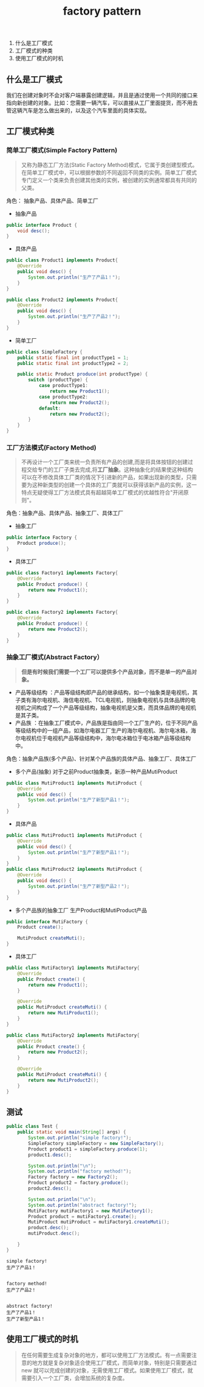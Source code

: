 ﻿---
title: factory pattern
tag: factory pattern
categories: design pattern
---

1. 什么是工厂模式
2. 工厂模式的种类
3. 使用工厂模式的时机
<!-- more -->

## 什么是工厂模式
我们在创建对象时不会对客户端暴露创建逻辑，并且是通过使用一个共同的接口来指向新创建的对象。比如：您需要一辆汽车，可以直接从工厂里面提货，而不用去管这辆汽车是怎么做出来的，以及这个汽车里面的具体实现。

## 工厂模式种类
### 简单工厂模式(Simple Factory Pattern)
>又称为静态工厂方法(Static Factory Method)模式，它属于类创建型模式。在简单工厂模式中，可以根据参数的不同返回不同类的实例。简单工厂模式专门定义一个类来负责创建其他类的实例，被创建的实例通常都具有共同的父类。

角色： 抽象产品、具体产品、简单工厂

- 抽象产品
```java
public interface Product {
    void desc();
}
```
- 具体产品
```java
public class Product1 implements Product{
    @Override
    public void desc() {
        System.out.println("生产了产品1！");
    }
}
```
```java
public class Product2 implements Product{
    @Override
    public void desc() {
        System.out.println("生产了产品2！");
    }
}
```
- 简单工厂
```java
public class SimpleFactory {
    public static final int productType1 = 1;
    public static final int productType2 = 2;

    public static Product produce(int productType) {
        switch (productType) {
            case productType1:
                return new Product1();
            case productType2:
                return new Product2();
            default:
                return new Product2();
        }
    }
}
```

### 工厂方法模式(Factory Method)
>不再设计一个工厂类来统一负责所有产品的创建,而是将具体按钮的创建过程交给专门的工厂子类去完成,将**工厂抽象**。这种抽象化的结果使这种结构可以在不修改具体工厂类的情况下引进新的产品，如果出现新的类型，只需要为这种新类型的创建一个具体的工厂类就可以获得该新产品的实例，这一特点无疑使得工厂方法模式具有超越简单工厂模式的优越性符合"开闭原则"。

角色：抽象产品、具体产品、抽象工厂、具体工厂

- 抽象工厂
```java
public interface Factory {
    Product produce();
}
```
- 具体工厂
```java
public class Factory1 implements Factory{
    @Override
    public Product produce() {
        return new Product1();
    }
}

public class Factory2 implements Factory{
    @Override
    public Product produce() {
        return new Product2();
    }
}
```

### 抽象工厂模式(Abstract Factory）
>**但是有时候我们需要一个工厂可以提供多个产品对象，而不是单一的产品对象。**

- 产品等级结构 ：产品等级结构即产品的继承结构，如一个抽象类是电视机，其子类有海尔电视机、海信电视机、TCL电视机，则抽象电视机与具体品牌的电视机之间构成了一个产品等级结构，抽象电视机是父类，而具体品牌的电视机是其子类。
- 产品族 ：在抽象工厂模式中，产品族是指由同一个工厂生产的，位于不同产品等级结构中的一组产品，如海尔电器工厂生产的海尔电视机、海尔电冰箱，海尔电视机位于电视机产品等级结构中，海尔电冰箱位于电冰箱产品等级结构中。


角色：抽象产品族(多个产品)、针对某个产品族的具体产品、抽象工厂、具体工厂

- 多个产品(抽象)
对于之前Product抽象类，新添一种产品MutiProduct
```java
public class MutiProduct1 implements MutiProduct {
    @Override
    public void desc() {
        System.out.println("生产了新型产品1！");
    }
}
```
- 具体产品
```java
public class MutiProduct1 implements MutiProduct {
    @Override
    public void desc() {
        System.out.println("生产了新型产品1！");
    }
}
public class MutiProduct2 implements MutiProduct {
    @Override
    public void desc() {
        System.out.println("生产了新型产品2！");
    }
}
```

- 多个产品族的抽象工厂
生产Product和MutiProduct产品
```java
public interface MutiFactory {
    Product create();

    MutiProduct createMuti();
}
```

- 具体工厂
```java
public class MutiFactory1 implements MutiFactory{
    @Override
    public Product create() {
        return new Product1();
    }

    @Override
    public MutiProduct createMuti() {
        return new MutiProduct1();
    }
}

public class MutiFactory2 implements MutiFactory{
    @Override
    public Product create() {
        return new Product2();
    }

    @Override
    public MutiProduct createMuti() {
        return new MutiProduct2();
    }
}
```

## 测试
```java
public class Test {
    public static void main(String[] args) {
        System.out.println("simple factory!");
        SimpleFactory simpleFactory = new SimpleFactory();
        Product product1 = simpleFactory.produce(1);
        product1.desc();

        System.out.println("\n");
        System.out.println("factory method!");
        Factory factory = new Factory2();
        Product product2 = factory.produce();
        product2.desc();

        System.out.println("\n");
        System.out.println("abstract factory!");
        MutiFactory mutiFactory1 = new MutiFactory1();
        Product product = mutiFactory1.create();
        MutiProduct mutiProduct = mutiFactory1.createMuti();
        product.desc();
        mutiProduct.desc();

    }
}

```

```
simple factory!
生产了产品1！


factory method!
生产了产品2！


abstract factory!
生产了产品1！
生产了新型产品1！
```

## 使用工厂模式的时机
>在任何需要生成复杂对象的地方，都可以使用工厂方法模式。有一点需要注意的地方就是复杂对象适合使用工厂模式，而简单对象，特别是只需要通过 new 就可以完成创建的对象，无需使用工厂模式。如果使用工厂模式，就需要引入一个工厂类，会增加系统的复杂度。